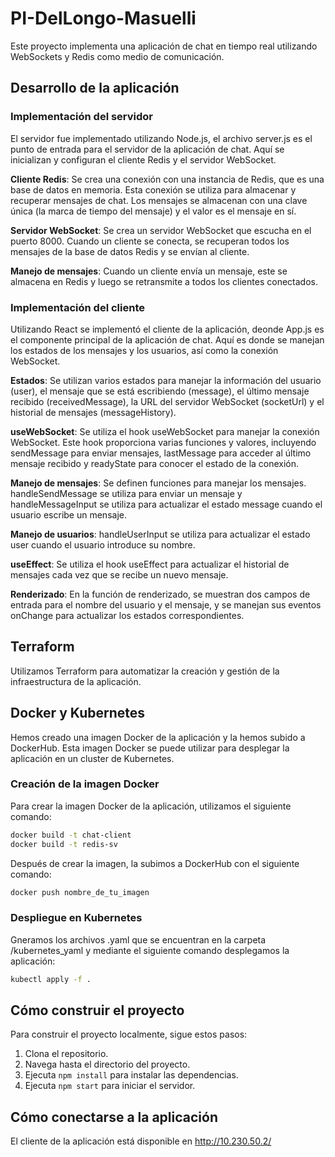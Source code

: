 # PI-DelLongo-Masuelli
Este proyecto implementa una aplicación de chat en tiempo real utilizando WebSockets y Redis como medio de 
comunicación.

## Desarrollo de la aplicación

### Implementación del servidor
El servidor fue implementado utilizando Node.js, el archivo server.js es el punto de entrada para el servidor de la aplicación de chat. Aquí se inicializan y configuran el cliente Redis y el servidor WebSocket.

**Cliente Redis**: Se crea una conexión con una instancia de Redis, que es una base de datos en memoria. Esta conexión se utiliza para almacenar y recuperar mensajes de chat. Los mensajes se almacenan con una clave única (la marca de tiempo del mensaje) y el valor es el mensaje en sí.

**Servidor WebSocket**: Se crea un servidor WebSocket que escucha en el puerto 8000. Cuando un cliente se conecta, se recuperan todos los mensajes de la base de datos Redis y se envían al cliente.

**Manejo de mensajes**: Cuando un cliente envía un mensaje, este se almacena en Redis y luego se retransmite a todos los clientes conectados.

### Implementación del cliente
Utilizando React se implementó el cliente de la aplicación, deonde App.js es el componente principal de la aplicación de chat. Aquí es donde se manejan los estados de los mensajes y los usuarios, así como la conexión WebSocket.

**Estados**: Se utilizan varios estados para manejar la información del usuario (user), el mensaje que se está escribiendo (message), el último mensaje recibido (receivedMessage), la URL del servidor WebSocket (socketUrl) y el historial de mensajes (messageHistory).

**useWebSocket**: Se utiliza el hook useWebSocket para manejar la conexión WebSocket. Este hook proporciona varias funciones y valores, incluyendo sendMessage para enviar mensajes, lastMessage para acceder al último mensaje recibido y readyState para conocer el estado de la conexión.

**Manejo de mensajes**: Se definen funciones para manejar los mensajes. handleSendMessage se utiliza para enviar un mensaje y handleMessageInput se utiliza para actualizar el estado message cuando el usuario escribe un mensaje.

**Manejo de usuarios**: handleUserInput se utiliza para actualizar el estado user cuando el usuario introduce su nombre.

**useEffect**: Se utiliza el hook useEffect para actualizar el historial de mensajes cada vez que se recibe un nuevo mensaje.

**Renderizado**: En la función de renderizado, se muestran dos campos de entrada para el nombre del usuario y el mensaje, y se manejan sus eventos onChange para actualizar los estados correspondientes.

## Terraform

Utilizamos Terraform para automatizar la creación y gestión de la infraestructura de la aplicación.

## Docker y Kubernetes

Hemos creado una imagen Docker de la aplicación y la hemos subido a DockerHub. Esta imagen Docker se puede utilizar para desplegar la aplicación en un cluster de Kubernetes.

### Creación de la imagen Docker

Para crear la imagen Docker de la aplicación, utilizamos el siguiente comando:

```bash
docker build -t chat-client
docker build -t redis-sv
```

Después de crear la imagen, la subimos a DockerHub con el siguiente comando:

```bash
docker push nombre_de_tu_imagen
```

### Despliegue en Kubernetes

Gneramos los archivos .yaml que se encuentran en la carpeta /kubernetes_yaml y mediante el siguiente comando 
desplegamos la aplicación:

```bash
kubectl apply -f .
```

## Cómo construir el proyecto

Para construir el proyecto localmente, sigue estos pasos:

1. Clona el repositorio.
2. Navega hasta el directorio del proyecto.
3. Ejecuta `npm install` para instalar las dependencias.
4. Ejecuta `npm start` para iniciar el servidor.

## Cómo conectarse a la aplicación
El cliente de la aplicación está disponible en http://10.230.50.2/


